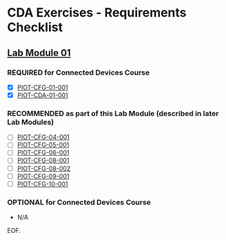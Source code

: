 # CDA Exercises - Requirements Checklist

## [Lab Module 01](https://github.com/orgs/programming-the-iot/projects/1#column-9974937)

### REQUIRED for Connected Devices Course

- [x] [PIOT-CFG-01-001](https://github.com/programming-the-iot/book-exercise-tasks/issues/162)
- [x] [PIOT-CDA-01-001](https://github.com/programming-the-iot/book-exercise-tasks/issues/16)

### RECOMMENDED as part of this Lab Module (described in later Lab Modules)

- [ ] [PIOT-CFG-04-001](https://github.com/programming-the-iot/book-exercise-tasks/issues/50)
- [ ] [PIOT-CFG-05-001](https://github.com/programming-the-iot/book-exercise-tasks/issues/72)
- [ ] [PIOT-CFG-06-001](https://github.com/programming-the-iot/book-exercise-tasks/issues/80)
- [ ] [PIOT-CFG-08-001](https://github.com/programming-the-iot/book-exercise-tasks/issues/82)
- [ ] [PIOT-CFG-08-002](https://github.com/programming-the-iot/book-exercise-tasks/issues/153)
- [ ] [PIOT-CFG-09-001](https://github.com/programming-the-iot/book-exercise-tasks/issues/163)
- [ ] [PIOT-CFG-10-001](https://github.com/programming-the-iot/book-exercise-tasks/issues/154)

### OPTIONAL for Connected Devices Course

- N/A

EOF.
